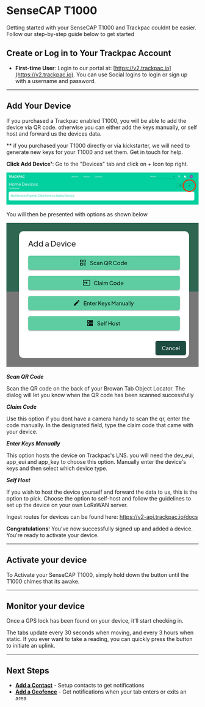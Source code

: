 # SenseCAP T1000

Getting started with your SenseCAP T1000 and Trackpac couldnt be easier. Follow our step-by-step guide below to get started

## Create or Log in to Your Trackpac Account

- **First-time User**: Login to our portal at: [https://v2.trackpac.io](https://v2.trackpac.io). You can use Social logins to login or sign up with a username and password.

---

## Add Your Device

If you purchased a Trackpac enabled T1000, you will be able to add the device via QR code. otherwise you can either add the keys manually, or self host and forward us the devices data.

\*\* if you purchased your T1000 directly or via kickstarter, we will need to generate new keys for your T1000 and set them. Get in touch for help.

**Click Add Device'**: Go to the "Devices" tab and click on + Icon top right.

![Add Device Button](../assets/add-device.png)

You will then be presented with options as shown below

![Add Device Dialog](../assets/add-device-dialog.png)

**_Scan QR Code_**

Scan the QR code on the back of your Browan Tab Object Locator. The dialog will let you know when the QR code has been scanned successfully

**_Claim Code_**

Use this option if you dont have a camera handy to scan the qr, enter the code manually. In the designated field, type the claim code that came with your device.

**_Enter Keys Manually_**

This option hosts the device on Trackpac's LNS. you will need the dev_eui, app_eui and app_key to choose this option. Manually enter the device's keys and then select which device type.

**_Self Host_**

If you wish to host the device yourself and forward the data to us, this is the option to pick. Choose the option to self-host and follow the guidelines to set up the device on your own LoRaWAN server.

Ingest routes for devices can be found here: https://v2-api.trackpac.io/docs

**Congratulations**! You've now successfully signed up and added a device. You're ready to activate your device.

---

## Activate your device

To Activate your SenseCAP T1000, simply hold down the button until the T1000 chimes that its awake.

---

## Monitor your device

Once a GPS lock has been found on your device, it'll start checking in.

The tabs update every 30 seconds when moving, and every 3 hours when static. If you ever want to take a reading, you can quickly press the button to initiate an uplink.

---

## Next Steps

- **[Add a Contact](../getting-started/add-a-contact)** - Setup contacts to get notifications
- **[Add a Geofence](../getting-started/add-a-base)** - Get notifications when your tab enters or exits an area
